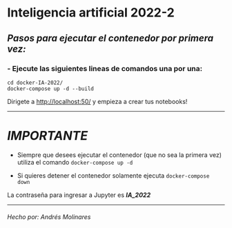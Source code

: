 # Inteligencia artificial 2022-2

## ***Pasos para ejecutar el contenedor por primera vez:***

### - Ejecute las siguientes lineas de comandos una por una:

~~~
cd docker-IA-2022/
docker-compose up -d --build
~~~

Dirigete a [http://localhost:50/](http://localhost:50/) y empieza a crear tus notebooks!

---

# ***IMPORTANTE***

- Siempre que desees ejecutar el contenedor (que no sea la primera vez) utiliza el comando `docker-compose up -d`

- Si quieres detener el contenedor solamente ejecuta `docker-compose down`

La contraseña para ingresar a Jupyter es ***IA_2022***

---

###### Hecho por: Andrés Molinares

